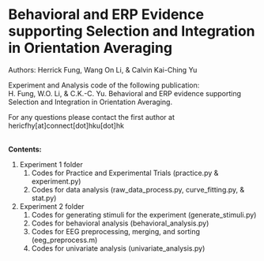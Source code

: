 # Behavioral and ERP Evidence supporting Selection and Integration in Orientation Averaging

Authors: Herrick Fung, Wang On Li, & Calvin Kai-Ching Yu

Experiment and Analysis code of the following publication: <br>
H. Fung, W.O. Li, & C.K.-C. Yu. Behavioral and ERP evidence supporting Selection and Integration in Orientation Averaging.
<br>

For any questions please contact the first author at hericfhy[at]connect[dot]hku[dot]hk
<br><br>

**Contents:** <br>
1. Experiment 1 folder
    1. Codes for Practice and Experimental Trials (practice.py \& experiment.py)
    2. Codes for data analysis (raw_data_process.py, curve_fitting.py, \& stat.py)
2. Experiment 2 folder
    1. Codes for generating stimuli for the experiment (generate_stimuli.py)
    2. Codes for behavioral analysis (behavioral_analysis.py)
    3. Codes for EEG preprocessing, merging, and sorting (eeg_preprocess.m)
    4. Codes for univariate analysis (univariate_analysis.py)
